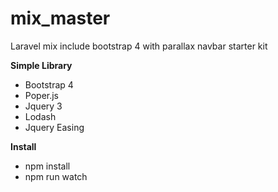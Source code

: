 # mix_master
Laravel mix include bootstrap 4 with parallax navbar starter kit

<b>Simple Library</b>
- Bootstrap 4
- Poper.js
- Jquery 3
- Lodash
- Jquery Easing

<b>Install</b>
- npm install
- npm run watch
